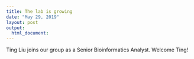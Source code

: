 ```yaml
---
title: The lab is growing
date: "May 29, 2019"
layout: post
output:
  html_document:
---
```


Ting Liu joins our group as a Senior Bioinformatics Analyst. Welcome Ting!
